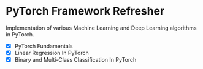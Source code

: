 # PyTorch Framework Refresher

Implementation of various Machine Learning and Deep Learning algorithms in PyTorch.

- [x] PyTorch Fundamentals 
- [x] Linear Regression In PyTorch
- [x] Binary and Multi-Class Classification In PyTorch